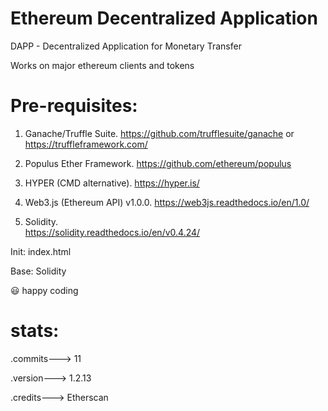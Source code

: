 # Ethereum Decentralized Application
DAPP - Decentralized Application for Monetary Transfer

Works on major ethereum clients and tokens

# Pre-requisites:

1) Ganache/Truffle Suite. 
   https://github.com/trufflesuite/ganache or https://truffleframework.com/
   
2) Populus Ether Framework. 
   https://github.com/ethereum/populus
   
3) HYPER (CMD alternative). https://hyper.is/

4) Web3.js (Ethereum API) v1.0.0. 
    https://web3js.readthedocs.io/en/1.0/

5) Solidity.  
   https://solidity.readthedocs.io/en/v0.4.24/


Init: index.html

Base: Solidity

😃 happy coding

# stats: 
  .commits---> 11
  
  .version---> 1.2.13
  
  .credits---> Etherscan
